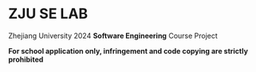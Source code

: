 # ZJU SE LAB

Zhejiang University 2024 **Software Engineering** Course Project

**For school application only, infringement and code copying are strictly prohibited**

